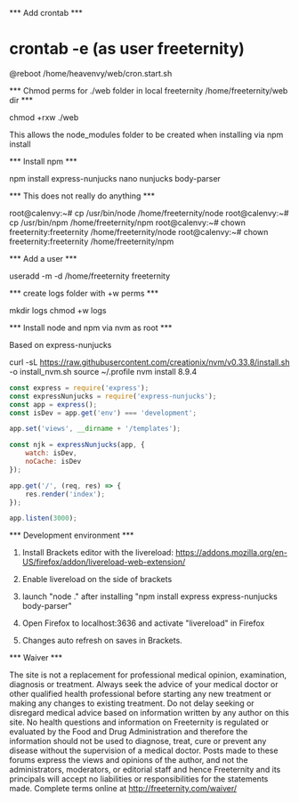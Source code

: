 *** Add crontab ***

# crontab -e (as user freeternity)
@reboot /home/heavenvy/web/cron.start.sh

*** Chmod perms for ./web folder in local freeternity /home/freeternity/web dir ***

chmod +rxw ./web

This allows the node_modules folder to be created when installing via npm install

*** Install npm ***

npm install express-nunjucks nano nunjucks body-parser

*** This does not really do anything ***

root@calenvy:~# cp /usr/bin/node /home/freeternity/node
root@calenvy:~# cp /usr/bin/npm /home/freeternity/npm
root@calenvy:~# chown freeternity:freeternity /home/freeternity/node
root@calenvy:~# chown freeternity:freeternity /home/freeternity/npm

*** Add a user ***

useradd -m -d /home/freeternity freeternity

*** create logs folder with +w perms ***

mkdir logs
chmod +w logs

*** Install node and npm via nvm as root ***

Based on express-nunjucks

curl -sL https://raw.githubusercontent.com/creationix/nvm/v0.33.8/install.sh -o install_nvm.sh
source ~/.profile
nvm install 8.9.4


```javascript
const express = require('express');
const expressNunjucks = require('express-nunjucks');
const app = express();
const isDev = app.get('env') === 'development';

app.set('views', __dirname + '/templates');

const njk = expressNunjucks(app, {
    watch: isDev,
    noCache: isDev
});

app.get('/', (req, res) => {
    res.render('index');
});

app.listen(3000);
```

*** Development environment ***

1. Install Brackets editor with the livereload:
https://addons.mozilla.org/en-US/firefox/addon/livereload-web-extension/

2. Enable livereload on the side of brackets

3. launch "node ." after installing "npm install express express-nunjucks body-parser"

4. Open Firefox to localhost:3636 and activate "livereload" in Firefox

5. Changes auto refresh on saves in Brackets.

*** Waiver ***

The site is not a replacement for professional medical opinion, examination, diagnosis or treatment. Always seek the advice of your medical doctor or other qualified health professional before starting any new treatment or making any changes to existing treatment. Do not delay seeking or disregard medical advice based on information written by any author on this site. No health questions and information on Freeternity is regulated or evaluated by the Food and Drug Administration and therefore the information should not be used to diagnose, treat, cure or prevent any disease without the supervision of a medical doctor. Posts made to these forums express the views and opinions of the author, and not the administrators, moderators, or editorial staff and hence Freeternity and its principals will accept no liabilities or responsibilities for the statements made. Complete terms online at http://freeternity.com/waiver/
